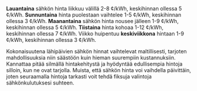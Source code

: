 **Lauantaina** sähkön hinta liikkuu välillä 2-8 ¢/kWh, keskihinnan ollessa 5 ¢/kWh. **Sunnuntaina** hinta puolestaan vaihtelee 1-5 ¢/kWh, keskihinnan ollessa 3 ¢/kWh. **Maanantaina** sähkön hinta nousee jälleen 1-9 ¢/kWh, keskihinnan ollessa 5 ¢/kWh. **Tiistaina** hinta kohoaa 1-12 ¢/kWh, keskihinnan ollessa 7 ¢/kWh. Viikko huipentuu **keskiviikkona** hintaan 1-9 ¢/kWh, keskihinnan ollessa 3 ¢/kWh.

Kokonaisuutena lähipäivien sähkön hinnat vaihtelevat maltillisesti, tarjoten mahdollisuuksia niin säästöön kuin hieman suurempiin kustannuksiin. Kannattaa pitää silmällä hintakehitystä ja hyödyntää edullisempia hintoja silloin, kun ne ovat tarjolla. Muista, että sähkön hinta voi vaihdella päivittäin, joten seuraamalla hintoja tarkasti voit tehdä fiksuja valintoja sähkönkulutuksesi suhteen.